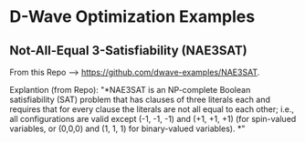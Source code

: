 # D-Wave Optimization Examples

## Not-All-Equal 3-Satisfiability (NAE3SAT)

From this Repo --> https://github.com/dwave-examples/NAE3SAT. 

Explantion (from Repo): "*NAE3SAT is an NP-complete Boolean satisfiability (SAT) problem that has clauses of three literals each and requires that for every clause the literals are not all equal to each other; i.e., all configurations are valid except (-1, -1, -1) and (+1, +1, +1) (for spin-valued variables, or (0,0,0) and (1, 1, 1) for binary-valued variables).
*"
